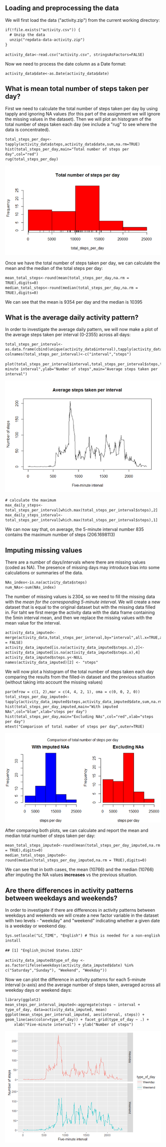 Loading and preprocessing the data
----------------------------------

We will first load the data ("activity.zip") from the current working
directory:

    if(!file.exists("activity.csv")) {
      # Unzip the data
      unzip("repdata-data-activity.zip")
    }

    activity_data<-read.csv("activity.csv", stringsAsFactors=FALSE)

Now we need to process the date column as a Date format:

    activity_data$date<-as.Date(activity_data$date)

What is mean total number of steps taken per day?
-------------------------------------------------

First we need to calculate the total number of steps taken per day by
using tapply and ignoring NA values (for this part of the assignment we
will ignore the missing values in the dataset). Then we will plot an
histogram of the total number of steps taken each day (we include a
"rug" to see where the data is concentrated).

    total_steps_per_day<-tapply(activity_data$steps,activity_data$date,sum,na.rm=TRUE)
    hist(total_steps_per_day,main="Total number of steps per day",col="red")
    rug(total_steps_per_day)

![](PA1_template_files/figure-markdown_strict/unnamed-chunk-3-1.png)<!-- -->

Once we have the total number of steps taken per day, we can calculate
the mean and the median of the total steps per day:

    mean_total_steps<-round(mean(total_steps_per_day,na.rm = TRUE),digits=0)
    median_total_steps<-round(median(total_steps_per_day,na.rm = TRUE),digits=0)

We can see that the mean is 9354 per day and the median is 10395

What is the average daily activity pattern?
-------------------------------------------

In order to investigate the average daily pattern, we will now make a
plot of the average steps taken per interval (0-2355) across all days:

    total_steps_per_interval<-as.data.frame(cbind(unique(activity_data$interval),tapply(activity_data$steps,activity_data$interval,mean,na.rm=TRUE)))
    colnames(total_steps_per_interval)<-c("interval","steps")

    plot(total_steps_per_interval$interval,total_steps_per_interval$steps,type="l",xlab="Five-minute interval",ylab="Number of steps",main="Average steps taken per interval")

![](PA1_template_files/figure-markdown_strict/unnamed-chunk-5-1.png)<!-- -->

    # calculate the maximum
    max_daily_steps<- total_steps_per_interval[which.max(total_steps_per_interval$steps),2]
    max_daily_steps_interval<- total_steps_per_interval[which.max(total_steps_per_interval$steps),1]

We can now say that, on average, the 5-minute interval number 835
contains the maximum number of steps (206.1698113)

Imputing missing values
-----------------------

There are a number of days/intervals where there are missing values
(coded as NA). The presence of missing days may introduce bias into some
calculations or summaries of the data.

    NAs_index<-is.na(activity_data$steps)
    num_NAs<-sum(NAs_index)

The number of missing values is 2304, so we need to fill the missing
data with the *mean for the corresponding 5-minute interval*. We will
create a new dataset that is equal to the original dataset but with the
missing data filled in. For taht we first merge the activity data with
the data frame containing the 5min interval mean, and then we replace
the missing values with the mean value for the interval.

    activity_data_imputed<- merge(activity_data,total_steps_per_interval,by="interval",all.x=TRUE,all.y = FALSE)
    activity_data_imputed[is.na(activity_data_imputed$steps.x),2]<-activity_data_imputed[is.na(activity_data_imputed$steps.x),4]
    activity_data_imputed$steps.y<-NULL
    names(activity_data_imputed)[2] <- "steps"

We will now plot a histogram of the total number of steps taken each day
comparing the results from the filled-in dataset and the previous
situation (without taking into account the missing values)

    par(mfrow = c(1, 2),mar = c(4, 4, 2, 1), oma = c(0, 0, 2, 0))
    total_steps_per_day_imputed<-tapply(activity_data_imputed$steps,activity_data_imputed$date,sum,na.rm=TRUE)
    hist(total_steps_per_day_imputed,main="With imputed NAs",col="blue",xlab="steps per day")
    hist(total_steps_per_day,main="Excluding NAs",col="red",xlab="steps per day")
    mtext("Comparison of total number of steps per day",outer=TRUE)

![](PA1_template_files/figure-markdown_strict/unnamed-chunk-8-1.png)<!-- -->

After comparing both plots, we can calculate and report the mean and
median total number of steps taken per day:

    mean_total_steps_imputed<-round(mean(total_steps_per_day_imputed,na.rm = TRUE),digits=0)
    median_total_steps_imputed<-round(median(total_steps_per_day_imputed,na.rm = TRUE),digits=0)

We can see that in both cases, the mean (10766) and the median (10766)
after imputing the NA values **increases** vs the previous situation.

Are there differences in activity patterns between weekdays and weekends?
-------------------------------------------------------------------------

In order to investigate if there are differences in activity patterns
between weekdays and weekends we will create a new factor variable in
the dataset with two levels - "weekday" and "weekend" indicating whether
a given date is a weekday or weekend day.

    Sys.setlocale("LC_TIME", "English") # This is needed for a non-english install

    ## [1] "English_United States.1252"

    activity_data_imputed$type_of_day <- as.factor(ifelse(weekdays(activity_data_imputed$date) %in% c("Saturday","Sunday"), "Weekend", "Weekday")) 

Now we can plot the difference in activity patterns for each 5-minute
interval (x-axis) and the average number of steps taken, averaged across
all weekday days or weekend days:

    library(ggplot2)
    mean_steps_per_interval_imputed<-aggregate(steps ~ interval + type_of_day, data=activity_data_imputed, mean)
    ggplot(mean_steps_per_interval_imputed, aes(interval, steps)) + geom_line(aes(color=type_of_day)) + facet_grid(type_of_day ~ .) +
        xlab("Five-minute interval") + ylab("Number of steps")

![](PA1_template_files/figure-markdown_strict/unnamed-chunk-11-1.png)<!-- -->
